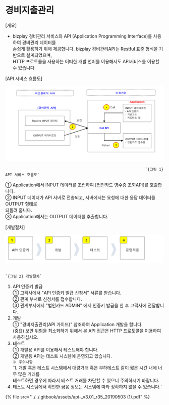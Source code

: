 # 경비지출관리

\[개요\]  
 - bizplay 경비관리 서비스와 API \(Application Programming Interface\)를 사용하여 경비관리 데이터를   
  손쉽게 활용하기 위해 제공합니다. bizplay 경비관리API는 Restful 표준 형식을 기반으로 설계되었으며,   
  HTTP 프로토콜을 사용하는 어떠한 개발 언어를 이용해서도 API서비스를 이용할 수 있습니다. 

\[API 서비스 흐름도\]

![](../../.gitbook/assets/image%20%28138%29.png)

                                                                  `{그림 1} API 서비스 흐름도`

   ① Application에서 INPUT 데이터를 조립하여 \[법인카드 영수증 조회API\]를 호출합니다.  
   ② INPUT 데이터가 API 서버로 전송되고, 서버에서는 요청에 대한 응답 데이터를 OUTPUT 형태로  
      되돌려 줍니다.   
   ③ Application에서는 OUTPUT 데이터를 추출합니다.

\[개발절차\]

![](../../.gitbook/assets/image%20%28104%29.png)

                                                                          `{그림 2} 개발절차`

   1. API 인증키 발급  
      ① 고객사에서 "API 인증키 발급 신청서" 서류를 받습니다.  
      ② 관계 부서로 신청서를 접수합니다.  
      ③ 관계부서에서 "법인카드 ADMIN" 에서 인증키 발급을 한 후 고객사에 전달합니다.  
   2. 개발  
      ① "경비지출관리\(API 가이드\)" 참조하여 Application 개발을 합니다.  
       \(중요\) 보안 위험을 최소화하기 위해서 본 API 접근은 HTTP 프로토콜을 이용하여 사용하십시오.  
   3. 테스트  
      ① 개발용 API를 이용해서 테스트해야 합니다.  
      ② 개발용 API는 테스트 시스템에 운영되고 있습니다.  
       `※ 주의사항`  
           `1. 개발 혹은 테스트 시스템에서 대량거래 혹은 부하테스트 같이 짧은 시간 내에 너무 많은 거래를  
  테스트하면 경우에 따라서 테스트 거래를 차단할 수 있으니 주의하시기 바랍니다.  
2. 테스트 시스템에서 확인한 금융 정보는 시스템에 따라 정확하지 않을 수 있습니다.`

{% file src="../../.gitbook/assets/api-\_v3.01\_r35\_20190503 \(1\).pdf" %}

